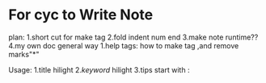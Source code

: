 # For cyc to Write Note
plan:
1.short cut for make tag
2.fold
	indent
	num end
3.make note runtime??
4.my own doc general way
	1.help tags: how to make tag ,and remove marks"*"

Usage:
1.title hilight
2.*keyword* hilight
3.tips start with :


